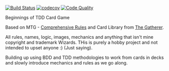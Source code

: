 [![Build Status](https://travis-ci.org/williamcameron/mycardgame.svg?branch=master)](https://travis-ci.org/williamcameron/mycardgame) [![codecov](https://codecov.io/gh/williamcameron/mycardgame/branch/master/graph/badge.svg)](https://codecov.io/gh/williamcameron/mycardgame) [![Code Quality](https://img.shields.io/scrutinizer/g/williamcameron/mycardgame.svg?style=flat-square)](https://scrutinizer-ci.com/g/williamcameron/mycardgame/?branch=master) 

Beginnings of TDD Card Game

Based on MTG - [Comprehensive Rules](http://media.wizards.com/images/magic/tcg/resources/rules/MagicCompRules_21031101.pdf) and Card Library from [The Gatherer](http://gatherer.wizards.com/Pages/Search/Default.aspx).

All rules, names, logic, images, mechanics and anything that isn't mine copyright and trademark Wizards.   THis is purely a hobby project and not intended to upset anyone :) (Just saying).

Building up using BDD and TDD methodologies to work from cards in decks and slowly introduce mechanics and rules as we go along.